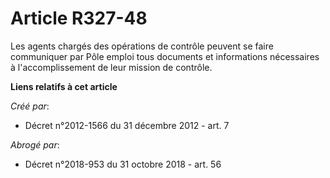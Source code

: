 # Article R327-48

Les agents chargés des opérations de contrôle peuvent se faire communiquer par Pôle emploi tous documents et informations
nécessaires à l'accomplissement de leur mission de contrôle.

**Liens relatifs à cet article**

_Créé par_:

  - Décret n°2012-1566 du 31 décembre 2012 - art. 7

_Abrogé par_:

  - Décret n°2018-953 du 31 octobre 2018 - art. 56
